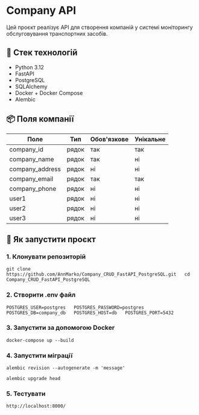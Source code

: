 # Company API

Цей проєкт реалізує API для створення компаній у системі моніторингу обслуговування транспортних засобів.

## 🔧 Стек технологій

- Python 3.12
- FastAPI
- PostgreSQL
- SQLAlchemy
- Docker + Docker Compose
- Alembic

## 📦 Поля компанії

| Поле             | Тип      | Обов'язкове  | Унікальне  |
|------------------|----------|--------------|------------|
| company_id       | рядок    | так          | так        |
| company_name     | рядок    | так          | ні         |
| company_address  | рядок    | ні           | ні         |
| company_email    | рядок    | так          | так        |
| company_phone    | рядок    | ні           | ні         |
| user1            | рядок    | ні           | ні         |
| user2            | рядок    | ні           | ні         |
| user3            | рядок    | ні           | ні         |

## 🚀 Як запустити проєкт

### 1. Клонувати репозиторій
`
git clone https://github.com/AnnMarko/Company_CRUD_FastAPI_PostgreSQL.git  
cd Company_CRUD_FastAPI_PostgreSQL
`
### 2. Створити .env файл
`
POSTGRES_USER=postgres  
POSTGRES_PASSWORD=postgres  
POSTGRES_DB=company_db  
POSTGRES_HOST=db  
POSTGRES_PORT=5432  
`
### 3. Запустити за допомогою Docker
`
docker-compose up --build
`

### 4. Запустити міграції
`
alembic revision --autogenerate -m 'message'
`

`
alembic upgrade head
`

### 5. Тестувати
`
http://localhost:8000/
`
